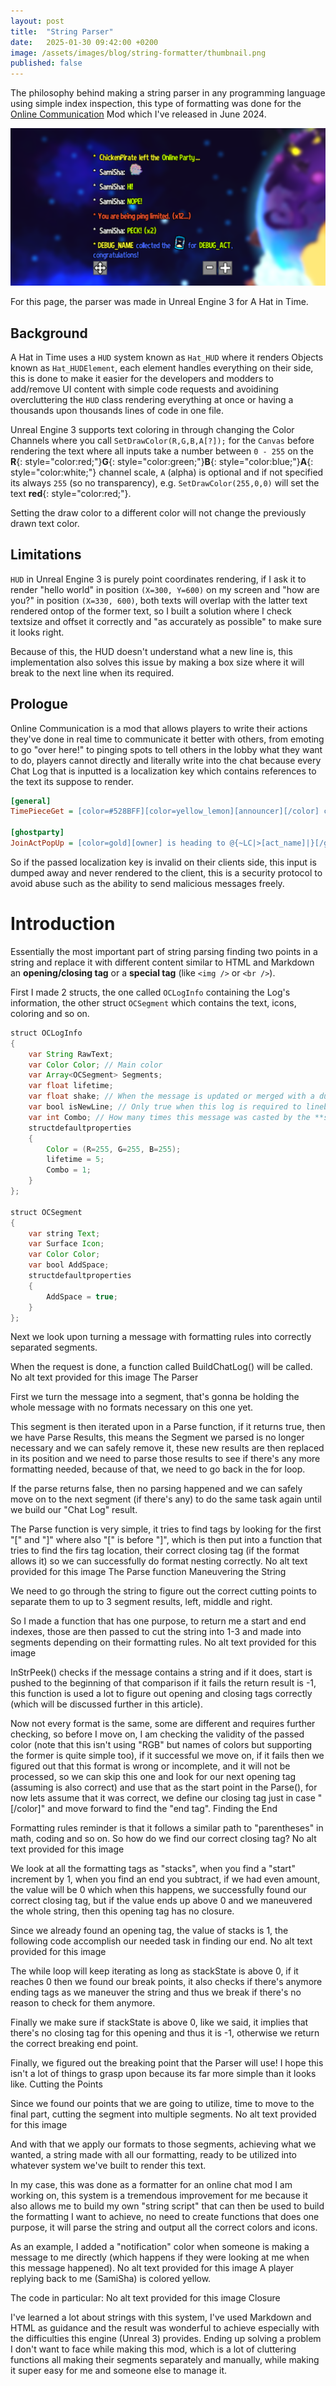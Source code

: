 ```yaml
---
layout: post
title:  "String Parser"
date:   2025-01-30 09:42:00 +0200
image: /assets/images/blog/string-formatter/thumbnail.png
published: false
---
```


The philosophy behind making a string parser in any programming language using simple index inspection, this type of formatting was done for the [Online Communication](https://github.com/SamiSha99/OnlineCommunication/) Mod which I've released in June 2024.

![](/assets/images/blog/string-formatter/thumbnail.png)

For this page, the parser was made in Unreal Engine 3 for A Hat in Time.

## Background

A Hat in Time uses a `HUD` system known as `Hat_HUD` where it renders Objects known as `Hat_HUDElement`, each element handles everything on their side, this is done to make it easier for the developers and modders to add/remove UI content with simple code requests and avoidining overcluttering the `HUD` class rendering everything at once or having a thousands upon thousands lines of code in one file.

Unreal Engine 3 supports text coloring in through changing the Color Channels where you call `SetDrawColor(R,G,B,A[?]);` for the `Canvas` before rendering the text where all inputs take a number between `0 - 255` on the **R**{: style="color:red;"}**G**{: style="color:green;"}**B**{: style="color:blue;"}**A**{: style="color:white;"} channel scale, `A` (alpha) is optional and if not specified its always `255` (so no transparency), e.g. `SetDrawColor(255,0,0)` will set the text **red**{: style="color:red;"}. 

Setting the draw color to a different color will not change the previously drawn text color.

## Limitations

`HUD` in Unreal Engine 3 is purely point coordinates rendering, if I ask it to render "hello world" in position `(X=300, Y=600)` on my screen and "how are you?" in position `(X=330, 600)`, both texts will overlap with the latter text rendered ontop of the former text, so I built a solution where I check textsize and offset it correctly and "as accurately as possible" to make sure it looks right.

Because of this, the HUD doesn't understand what a new line is, this implementation also solves this issue by making a box size where it will break to the next line when its required.

## Prologue

Online Communication is a mod that allows players to write their actions they've done in real time to communicate it better with others, from emoting to go "over here!" to pinging spots to tell others in the lobby what they want to do, players cannot directly and literally write into the chat because every Chat Log that is inputted is a localization key which contains references to the text its suppose to render.

```ini
[general]
TimePieceGet = [color=#528BFF][color=yellow_lemon][announcer][/color] collected the[icon=TimePiece]for @{~LC|[act_name]}, congratulations![/color]

[ghostparty]
JoinActPopUp = [color=gold][owner] is heading to @{~LC|>[act_name]|}[/gold];
```

So if the passed localization key is invalid on their clients side, this input is dumped away and never rendered to the client, this is a security protocol to avoid abuse such as the ability to send malicious messages freely.

# Introduction

Essentially the most important part of string parsing finding two points in a string and replace it with different content similar to HTML and Markdown an **opening/closing tag** or a **special tag** (like `<img />` or `<br />`).

First I made 2 structs, the one called `OCLogInfo` containing the Log's information, the other struct `OCSegment` which contains the text, icons, coloring and so on.

```java
struct OCLogInfo
{
    var String RawText;
    var Color Color; // Main color
    var Array<OCSegment> Segments;
    var float lifetime;
    var float shake; // When the message is updated or merged with a duplicate
    var bool isNewLine; // Only true when this log is required to linebreak due to limits
    var int Combo; // How many times this message was casted by the **same** exact user (stops chat log spam)
    structdefaultproperties
    {
        Color = (R=255, G=255, B=255);
        lifetime = 5;
        Combo = 1;
    }
};

struct OCSegment
{
    var string Text;
    var Surface Icon;
    var Color Color;
    var bool AddSpace;
    structdefaultproperties
    {
        AddSpace = true;
    }
};
```
<!-- TO-DO WORK FROM HERE!!! -->

Next we look upon turning a message with formatting rules into correctly separated segments.

When the request is done, a function called BuildChatLog() will be called.
No alt text provided for this image
The Parser

First we turn the message into a segment, that's gonna be holding the whole message with no formats necessary on this one yet.

This segment is then iterated upon in a Parse function, if it returns true, then we have Parse Results, this means the Segment we parsed is no longer necessary and we can safely remove it, these new results are then replaced in its position and we need to parse those results to see if there's any more formatting needed, because of that, we need to go back in the for loop.

If the parse returns false, then no parsing happened and we can safely move on to the next segment (if there's any) to do the same task again until we build our "Chat Log" result.

The Parse function is very simple, it tries to find tags by looking for the first "[" and "]" where also "[" is before "]", which is then put into a function that tries to find the firs tag location, their correct closing tag (if the format allows it) so we can successfully do format nesting correctly.
No alt text provided for this image
The Parse function
Maneuvering the String

We need to go through the string to figure out the correct cutting points to separate them to up to 3 segment results, left, middle and right.

So I made a function that has one purpose, to return me a start and end indexes, those are then passed to cut the string into 1-3 and made into segments depending on their formatting rules.
No alt text provided for this image

InStrPeek() checks if the message contains a string and if it does, start is pushed to the beginning of that comparison if it fails the return result is -1, this function is used a lot to figure out opening and closing tags correctly (which will be discussed further in this article).

Now not every format is the same, some are different and requires further checking, so before I move on, I am checking the validity of the passed color (note that this isn't using "RGB" but names of colors but supporting the former is quite simple too), if it successful we move on, if it fails then we figured out that this format is wrong or incomplete, and it will not be processed, so we can skip this one and look for our next opening tag (assuming is also correct) and use that as the start point in the Parse(), for now lets assume that it was correct, we define our closing tag just in case "[/color]" and move forward to find the "end tag".
Finding the End

Formatting rules reminder is that it follows a similar path to "parentheses" in math, coding and so on. So how do we find our correct closing tag?
No alt text provided for this image

We look at all the formatting tags as "stacks", when you find a "start" increment by 1, when you find an end you subtract, if we had even amount, the value will be 0 which when this happens, we successfully found our correct closing tag, but if the value ends up above 0 and we maneuvered the whole string, then this opening tag has no closure.

Since we already found an opening tag, the value of stacks is 1, the following code accomplish our needed task in finding our end.
No alt text provided for this image

The while loop will keep iterating as long as stackState is above 0, if it reaches 0 then we found our break points, it also checks if there's anymore ending tags as we maneuver the string and thus we break if there's no reason to check for them anymore.

Finally we make sure if stackState is above 0, like we said, it implies that there's no closing tag for this opening and thus it is -1, otherwise we return the correct breaking end point.

Finally, we figured out the breaking point that the Parser will use! I hope this isn't a lot of things to grasp upon because its far more simple than it looks like.
Cutting the Points

Since we found our points that we are going to utilize, time to move to the final part, cutting the segment into multiple segments.
No alt text provided for this image

And with that we apply our formats to those segments, achieving what we wanted, a string made with all our formatting, ready to be utilized into whatever system we've built to render this text.

In my case, this was done as a formatter for an online chat mod I am working on, this system is a tremendous improvement for me because it also allows me to build my own "string script" that can then be used to build the formatting I want to achieve, no need to create functions that does one purpose, it will parse the string and output all the correct colors and icons.

As an example, I added a "notification" color when someone is making a message to me directly (which happens if they were looking at me when this message happened).
No alt text provided for this image
A player replying back to me (SamiSha) is colored yellow.

The code in particular:
No alt text provided for this image
Closure

I've learned a lot about strings with this system, I've used Markdown and HTML as guidance and the result was wonderful to achieve especially with the difficulties this engine (Unreal 3) provides. Ending up solving a problem I don't want to face while making this mod, which is a lot of cluttering functions all making their segments separately and manually, while making it super easy for me and someone else to manage it. 